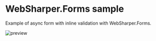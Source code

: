# WebSharper.Forms sample

Example of async form with inline validation with WebSharper.Forms.

![preview]()
